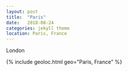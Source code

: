 ```yaml
---
layout: post
title:  "Paris"
date:   2018-08-24
categories: jekyll theme
location: Paris, France
---
```


London

{% include geoloc.html geo="Paris, France" %}

